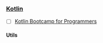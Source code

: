 ### [Kotlin](https://kotlinlang.org)
- [ ] [Kotlin Bootcamp for Programmers](https://developer.android.com/courses/kotlin-bootcamp/overview)
#### Utils
